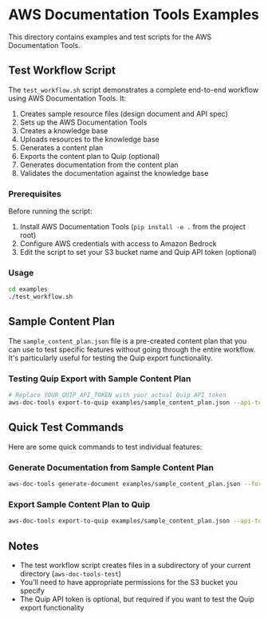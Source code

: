 # AWS Documentation Tools Examples

This directory contains examples and test scripts for the AWS Documentation Tools.

## Test Workflow Script

The `test_workflow.sh` script demonstrates a complete end-to-end workflow using AWS Documentation Tools. It:

1. Creates sample resource files (design document and API spec)
2. Sets up the AWS Documentation Tools
3. Creates a knowledge base
4. Uploads resources to the knowledge base
5. Generates a content plan
6. Exports the content plan to Quip (optional)
7. Generates documentation from the content plan
8. Validates the documentation against the knowledge base

### Prerequisites

Before running the script:

1. Install AWS Documentation Tools (`pip install -e .` from the project root)
2. Configure AWS credentials with access to Amazon Bedrock
3. Edit the script to set your S3 bucket name and Quip API token (optional)

### Usage

```bash
cd examples
./test_workflow.sh
```

## Sample Content Plan

The `sample_content_plan.json` file is a pre-created content plan that you can use to test specific features without going through the entire workflow. It's particularly useful for testing the Quip export functionality.

### Testing Quip Export with Sample Content Plan

```bash
# Replace YOUR_QUIP_API_TOKEN with your actual Quip API token
aws-doc-tools export-to-quip examples/sample_content_plan.json --api-token "YOUR_QUIP_API_TOKEN"
```

## Quick Test Commands

Here are some quick commands to test individual features:

### Generate Documentation from Sample Content Plan

```bash
aws-doc-tools generate-document examples/sample_content_plan.json --format markdown --output feature-x-docs.md
```

### Export Sample Content Plan to Quip

```bash
aws-doc-tools export-to-quip examples/sample_content_plan.json --api-token "YOUR_QUIP_API_TOKEN"
```

## Notes

- The test workflow script creates files in a subdirectory of your current directory (`aws-doc-tools-test`)
- You'll need to have appropriate permissions for the S3 bucket you specify
- The Quip API token is optional, but required if you want to test the Quip export functionality